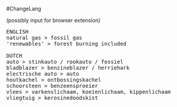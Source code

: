 #ChangeLang

(possibly input for browser extension)

<pre>
ENGLISH
natural gas > fossil gas
'renewables' > forest burning included

DUTCH
auto > stinkauto / rookauto / fossiel
bladblazer > benzineblazer / herriehark
electrische auto > auto
houtkachel > ontbossingskachel
schoorsteen > benzeensproeier
vlees > varkenslichaam, koeienlichaam, kippenlichaam
vliegtuig > kerosinedoodskist
</pre>


